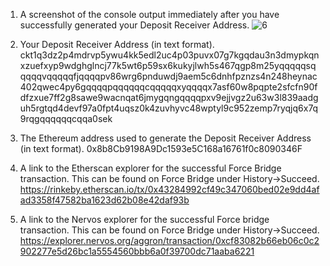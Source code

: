 

1. A screenshot of the console output immediately after you have successfully generated your Deposit Receiver Address.
![6](https://user-images.githubusercontent.com/86808313/129008222-45a53241-f83e-4fe9-a9fe-cf2751f01cd2.PNG)

2. Your Deposit Receiver Address (in text format).
ckt1q3dz2p4mdrvp5ywu4kk5edl2uc4p03puvx07g7kgqdau3n3dmypkqnxzuefxyp9wdghglncj77k5wt6p59sx6kukyjlwh5s467qgp8m25yqqqqqsqqqqqvqqqqqfjqqqqpv86wrg6pnduwdj9aem5c6dnhfpznzs4n248heynac402qwec4py6gqqqqpqqqqqqcqqqqqxyqqqqx7asf60w8pqpte2sfcfn90fdfzxue7ff2g8sawe9wacnqat6jmygqngqqqqpxv9ejjvgz2u63w3l839aadguh5rgtqd4devf97a0fpt4uqsz0k4zuvhyvc48wptyl9c952zemp7ryqjq6x7q9rqgqqqqqqcqqa0sek

3. The Ethereum address used to generate the Deposit Receiver Address (in text format).
0x8b8Cb9198A9Dc1593e5C168a16761f0c8090346F

4. A link to the Etherscan explorer for the successful Force Bridge transaction. This can be found on Force Bridge under History→Succeed.
https://rinkeby.etherscan.io/tx/0x43284992cf49c347060bed02e9dd4afad3358f47582ba1623d62b08e42daf93b

5. A link to the Nervos explorer for the successful Force bridge transaction. This can be found on Force Bridge under History→Succeed.
https://explorer.nervos.org/aggron/transaction/0xcf83082b66eb06c0c2902277e5d26bc1a5554560bbb6a0f39700dc71aaba6221
